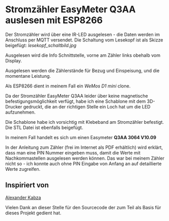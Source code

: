 # Stromzähler EasyMeter Q3AA auslesen mit ESP8266

Der Stromzähler wird über eine IR-LED ausgelesen - die Daten werden im Anschluss per MQTT versendet.
Die Schaltung vom Lesekopf ist als Skizze beigefügt: *lesekopf_schaltbild.jpg*

Ausgelesen wird die Info Schnittstelle, vorne am Zähler links obehalb vom Display.

Ausgelesen werden die Zählerstände für Bezug und Einspeisung, und die momentane Leistung.

Als ESP8266 dient in meinem Fall ein *WeMos D1 mini* clone.

Da der Stromzähler EasyMeter Q3AA leider über keine magnetische befestigungsmöglichkeit verfügt, habe ich eine Schablone mit dem 3D-Drucker gedruckt, die an der richtigen Stelle ein Loch hat um die LED aufzunehmen.

Die Schablone habe ich vorsichtig mit Klebeband am Stromzähler befestigt.
Die STL Datei ist ebenfalls beigefügt.

In meinem Fall handelt es sich um einen Easymeter **Q3AA 3064 V10.09**

In der Anleitung zum Zähler (frei im Internet als PDF erhältlich) wird erklärt, dass man eine PIN Nummer eingeben muss, damit die Werte mit Nachkommastellen ausgelesen werden können. Das war bei meinem Zähler nicht so - ich konnte auch ohne PIN Eingabe von Anfang an auf detaillierte Werte zugreifen.

## Inspiriert von
[Alexander Kabza](http://www.kabza.de/MyHome/SmartMeter/SmartMeter.php)

Vielen Dank an dieser Stelle für den Sourcecode der zum Teil als Basis für dieses Projekt gedient hat.
